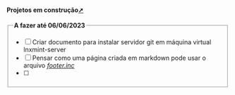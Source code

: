 <!-- markdownlint-disable-next-line -->
#### Projetos em construção<a href="projetos_em_construcao.html" target="_blank" title="Pressione aqui para expandir este documento em nova aba.">➚</a>

<!--TODO: em: A fazer até 06/06/2023 -->
<!-- markdownlint-disable-next-line -->
<fieldset> <legend> <b>A fazer até 06/06/2023</b></legend>

- [ ] Criar documento para instalar servidor git em máquina virtual lnxmint-server
- [ ] Pensar como uma página criada em markdown pode usar o arquivo [_footer.inc_](./js/footer.inc)
- [ ]  

</fieldset>
